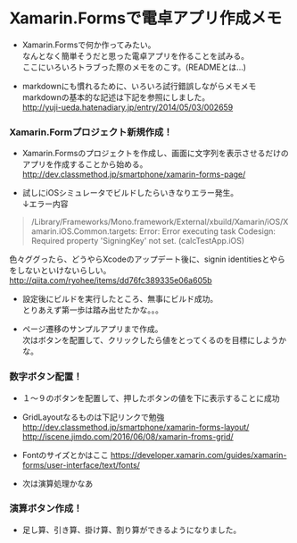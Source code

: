 # Xamarin.Formsで電卓アプリ作成メモ
* Xamarin.Formsで何か作ってみたい。  
なんとなく簡単そうだと思った電卓アプリを作ることを試みる。  
ここにいろいろトラブった際のメモをのこす。(READMEとは...)  

* markdownにも慣れるために、いろいろ試行錯誤しながらメモメモ
markdownの基本的な記述は下記を参照にしました。  
<http://yuji-ueda.hatenadiary.jp/entry/2014/05/03/002659>

### Xamarin.Formプロジェクト新規作成！

* Xamarin.Formsのプロジェクトを作成し、画面に文字列を表示させるだけのアプリを作成することから始める。  
<http://dev.classmethod.jp/smartphone/xamarin-forms-page/>

* 試しにiOSシミュレータでビルドしたらいきなりエラー発生。  
↓エラー内容
> /Library/Frameworks/Mono.framework/External/xbuild/Xamarin/iOS/Xamarin.iOS.Common.targets: Error: Error executing task Codesign: Required property 'SigningKey' not set. (calcTestApp.iOS)  

  色々ググったら、どうやらXcodeのアップデート後に、signin identitiesとやらをしないといけないらしい。
  <http://qiita.com/ryohee/items/dd76fc389335e06a605b>

* 設定後にビルドを実行したところ、無事にビルド成功。  
とりあえず第一歩は踏み出せたかな。。。

* ページ遷移のサンプルアプリまで作成。  
  次はボタンを配置して、クリックしたら値をとってくるのを目標にしようかな。

### 数字ボタン配置！
* １〜９のボタンを配置して、押したボタンの値を下に表示することに成功
* GridLayoutなるものは下記リンクで勉強
<http://dev.classmethod.jp/smartphone/xamarin-forms-layout/>  
<http://iscene.jimdo.com/2016/06/08/xamarin-froms-grid/>

* Fontのサイズとかはここ
<https://developer.xamarin.com/guides/xamarin-forms/user-interface/text/fonts/>

* 次は演算処理かなあ


### 演算ボタン作成！
* 足し算、引き算、掛け算、割り算ができるようになりました。
